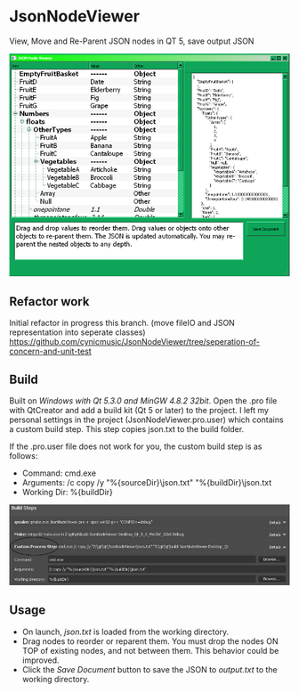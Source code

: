 # JsonNodeViewer
View, Move and Re-Parent JSON nodes in QT 5, save output JSON

![alt text](https://raw.githubusercontent.com/cynicmusic/JsonNodeViewer/master/image_screenshot.png)

## Refactor work
Initial refactor in progress this branch. (move fileIO and JSON representation into seperate classes)
https://github.com/cynicmusic/JsonNodeViewer/tree/seperation-of-concern-and-unit-test

## Build
Built on *Windows with Qt 5.3.0 and MinGW 4.8.2 32bit*. Open the .pro file with QtCreator and add a build kit (Qt 5 or later) to the project. I left my personal settings in the project (JsonNodeViewer.pro.user) which contains a custom build step. This step copies json.txt to the build folder.

If the .pro.user file does not work for you, the custom build step is as follows:
* Command: cmd.exe
* Arguments: /c copy /y "%{sourceDir}\json.txt" "%{buildDir}\json.txt
* Working Dir: %{buildDir}

![alt text](https://raw.githubusercontent.com/cynicmusic/JsonNodeViewer/master/image_custom_step.png)

## Usage
* On launch, *json.txt* is loaded from the working directory.
* Drag nodes to reorder or reparent them. You must drop the nodes ON TOP of existing nodes, and not between them. This behavior could be improved.
* Click the *Save Document* button to save the JSON to *output.txt* to the working directory.
